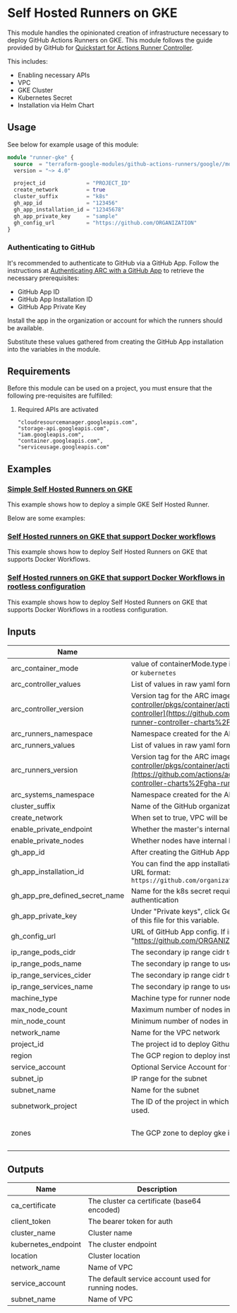 # Self Hosted Runners on GKE

This module handles the opinionated creation of infrastructure necessary to deploy GitHub Actions Runners on GKE. This module follows the guide provided by GitHub for [Quickstart for Actions Runner Controller](https://docs.github.com/en/actions/hosting-your-own-runners/managing-self-hosted-runners-with-actions-runner-controller/quickstart-for-actions-runner-controller).

This includes:

- Enabling necessary APIs
- VPC
- GKE Cluster
- Kubernetes Secret
- Installation via Helm Chart

## Usage
See below for example usage of this module:
```tf
module "runner-gke" {
  source  = "terraform-google-modules/github-actions-runners/google//modules/gh-runner-gke"
  version = "~> 4.0"

  project_id             = "PROJECT_ID"
  create_network         = true
  cluster_suffix         = "k8s"
  gh_app_id              = "123456"
  gh_app_installation_id = "12345678"
  gh_app_private_key     = "sample"
  gh_config_url          = "https://github.com/ORGANIZATION"
}
```

### Authenticating to GitHub

It's recommended to authenticate to GitHub via a GitHub App. Follow the instructions at [Authenticating ARC with a GitHub App](https://docs.github.com/en/actions/hosting-your-own-runners/managing-self-hosted-runners-with-actions-runner-controller/authenticating-to-the-github-api#authenticating-arc-with-a-github-app) to retrieve the necessary prerequisites:

- GitHub App ID
- GitHub App Installation ID
- GitHub App Private Key

Install the app in the organization or account for which the runners should be available.

Substitute these values gathered from creating the GitHub App installation into the variables in the module.

## Requirements

Before this module can be used on a project, you must ensure that the following pre-requisites are fulfilled:

1. Required APIs are activated

    ```
    "cloudresourcemanager.googleapis.com",
    "storage-api.googleapis.com",
    "iam.googleapis.com",
    "container.googleapis.com",
    "serviceusage.googleapis.com"
    ```

## Examples

### [Simple Self Hosted Runners on GKE](../../examples/gh-runner-gke-simple/README.md)

This example shows how to deploy a simple GKE Self Hosted Runner.

Below are some examples:

### [Self Hosted runners on GKE that support Docker workflows](../../examples/gh-runner-gke-dind/README.md)

This example shows how to deploy Self Hosted Runners on GKE that supports Docker Workflows.

### [Self Hosted runners on GKE that support Docker Workflows in rootless configuration](examples/gh-runner-gke-dind-rootless/)

This example shows how to deploy Self Hosted Runners on GKE that supports Docker Workflows in a rootless configuration.

<!-- BEGINNING OF PRE-COMMIT-TERRAFORM DOCS HOOK -->
## Inputs

| Name | Description | Type | Default | Required |
|------|-------------|------|---------|:--------:|
| arc\_container\_mode | value of containerMode.type in ARC runner scale set helm chart. If set, value can be `dind` or `kubernetes` | `string` | `""` | no |
| arc\_controller\_values | List of values in raw yaml format to pass to helm for ARC runners scale set controller chart | `list(string)` | `[]` | no |
| arc\_controller\_version | Version tag for the ARC image. See [https://github.com/actions/actions-runner-controller/pkgs/container/actions-runner-controller-charts%2Fgha-runner-scale-set-controller](https://github.com/actions/actions-runner-controller/pkgs/container/actions-runner-controller-charts%2Fgha-runner-scale-set-controller) for releases. | `string` | `"0.9.3"` | no |
| arc\_runners\_namespace | Namespace created for the ARC runner pods. | `string` | `"arc-runners"` | no |
| arc\_runners\_values | List of values in raw yaml format to pass to helm for ARC runners scale set chart | `list(string)` | `[]` | no |
| arc\_runners\_version | Version tag for the ARC image. See [https://github.com/actions/actions-runner-controller/pkgs/container/actions-runner-controller-charts%2Fgha-runner-scale-set](https://github.com/actions/actions-runner-controller/pkgs/container/actions-runner-controller-charts%2Fgha-runner-scale-set) for releases. | `string` | `"0.9.3"` | no |
| arc\_systems\_namespace | Namespace created for the ARC operator pods. | `string` | `"arc-systems"` | no |
| cluster\_suffix | Name of the GitHub organization associated with this runner cluster. | `string` | `"arc"` | no |
| create\_network | When set to true, VPC will be auto created | `bool` | `true` | no |
| enable\_private\_endpoint | Whether the master's internal IP address is used as the cluster endpoint | `bool` | `false` | no |
| enable\_private\_nodes | Whether nodes have internal IP addresses only | `bool` | `false` | no |
| gh\_app\_id | After creating the GitHub App, on the GitHub App's page, note the value for "App ID". | `string` | n/a | yes |
| gh\_app\_installation\_id | You can find the app installation ID on the app installation page, which has the following URL format: `https://github.com/organizations/ORGANIZATION/settings/installations/INSTALLATION_ID` | `string` | n/a | yes |
| gh\_app\_pre\_defined\_secret\_name | Name for the k8s secret required to configure gh runners on GKE via GitHub App authentication | `string` | `"gh-app-pre-defined-secret"` | no |
| gh\_app\_private\_key | Under "Private keys", click Generate a private key, and save the .pem file. Use the contents of this file for this variable. | `string` | n/a | yes |
| gh\_config\_url | URL of GitHub App config. If installed in an organization, this is in the format "https://github.com/ORGANIZATION" | `string` | n/a | yes |
| ip\_range\_pods\_cidr | The secondary ip range cidr to use for pods | `string` | `"192.168.0.0/18"` | no |
| ip\_range\_pods\_name | The secondary ip range to use for pods | `string` | `"ip-range-pods"` | no |
| ip\_range\_services\_cider | The secondary ip range cidr to use for services | `string` | `"192.168.64.0/18"` | no |
| ip\_range\_services\_name | The secondary ip range to use for services | `string` | `"ip-range-scv"` | no |
| machine\_type | Machine type for runner node pool | `string` | `"n1-standard-4"` | no |
| max\_node\_count | Maximum number of nodes in the runner node pool | `number` | `4` | no |
| min\_node\_count | Minimum number of nodes in the runner node pool | `number` | `2` | no |
| network\_name | Name for the VPC network | `string` | `"runner-network"` | no |
| project\_id | The project id to deploy Github Runner cluster | `string` | n/a | yes |
| region | The GCP region to deploy instances into | `string` | `"us-east4"` | no |
| service\_account | Optional Service Account for the nodes | `string` | `""` | no |
| subnet\_ip | IP range for the subnet | `string` | `"10.0.0.0/17"` | no |
| subnet\_name | Name for the subnet | `string` | `"runner-subnet"` | no |
| subnetwork\_project | The ID of the project in which the subnetwork belongs. If it is not provided, the project\_id is used. | `string` | `""` | no |
| zones | The GCP zone to deploy gke into | `list(string)` | <pre>[<br>  "us-east4-a"<br>]</pre> | no |

## Outputs

| Name | Description |
|------|-------------|
| ca\_certificate | The cluster ca certificate (base64 encoded) |
| client\_token | The bearer token for auth |
| cluster\_name | Cluster name |
| kubernetes\_endpoint | The cluster endpoint |
| location | Cluster location |
| network\_name | Name of VPC |
| service\_account | The default service account used for running nodes. |
| subnet\_name | Name of VPC |

<!-- END OF PRE-COMMIT-TERRAFORM DOCS HOOK -->
